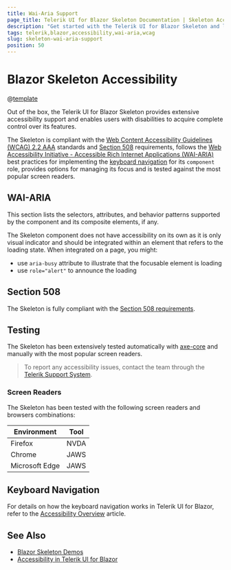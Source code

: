 ```yaml
---
title: Wai-Aria Support
page_title: Telerik UI for Blazor Skeleton Documentation | Skeleton Accessibility
description: "Get started with the Telerik UI for Blazor Skeleton and learn about its accessibility support for WAI-ARIA, Section 508, and WCAG 2.2."
tags: telerik,blazor,accessibility,wai-aria,wcag
slug: skeleton-wai-aria-support 
position: 50 
---
```


# Blazor Skeleton Accessibility

@[template](/_contentTemplates/common/parameters-table-styles.md#table-layout)



Out of the box, the Telerik UI for Blazor Skeleton provides extensive accessibility support and enables users with disabilities to acquire complete control over its features.


The Skeleton is compliant with the [Web Content Accessibility Guidelines (WCAG) 2.2 AAA](https://www.w3.org/TR/WCAG22/) standards and [Section 508](https://www.section508.gov/) requirements, follows the [Web Accessibility Initiative - Accessible Rich Internet Applications (WAI-ARIA)](https://www.w3.org/WAI/ARIA/apg/) best practices for implementing the [keyboard navigation](#keyboard-navigation) for its `component` role, provides options for managing its focus and is tested against the most popular screen readers.

## WAI-ARIA


This section lists the selectors, attributes, and behavior patterns supported by the component and its composite elements, if any.


The Skeleton component does not have accessibility on its own as it is only visual indicator and should be integrated within an element that refers to the loading state. When integrated on a page, you might:


 - use `aria-busy` attribute to illustrate that the focusable element is loading
 - use `role="alert"` to announce the loading

## Section 508


The Skeleton is fully compliant with the [Section 508 requirements](http://www.section508.gov/).

## Testing


The Skeleton has been extensively tested automatically with [axe-core](https://github.com/dequelabs/axe-core) and manually with the most popular screen readers.

> To report any accessibility issues, contact the team through the [Telerik Support System](https://www.telerik.com/account/support-center).

### Screen Readers


The Skeleton has been tested with the following screen readers and browsers combinations:

| Environment | Tool |
| ----------- | ---- |
| Firefox | NVDA |
| Chrome | JAWS |
| Microsoft Edge | JAWS |



## Keyboard Navigation

For details on how the keyboard navigation works in Telerik UI for Blazor, refer to the [Accessibility Overview](slug:accessibility-overview#keyboard-navigation) article.

## See Also

* [Blazor Skeleton Demos](https://demos.telerik.com/blazor-ui/skeleton/overview)
* [Accessibility in Telerik UI for Blazor](slug:accessibility-overview)